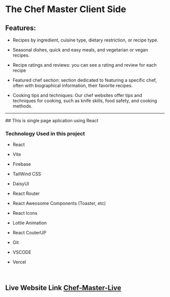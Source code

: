 # The Chef Master Client Side

## Features:

- Recipes by ingredient, cuisine type, dietary restriction, or recipe type.

- Seasonal dishes, quick and easy meals, and vegetarian or vegan recipes.

- Recipe ratings and reviews: you can see a rating and review for each recipe

- Featured chef section: section dedicated to featuring a specific chef, often with biographical information, their favorite recipes.

- Cooking tips and techniques: Our chef websites offer tips and techniques for cooking, such as knife skills, food safety, and cooking methods.

<hr>
## This is single page aplication using React

### Technology Used in this project

- React
- Vite
- Firebase
- TailWind CSS
- DaisyUI
- React Router
- React Aweosome Components (Toaster, etc)
- React Icons
- Lottie Animation
- React CouterUP
- Git
- VSCODE
- Vercel

  <br>

## Live Website Link [Chef-Master-Live]('fb.com/imransarker.web')
